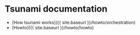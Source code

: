 # Tsunami documentation

- [How tsunami works]({{ site.baseurl }}/howto/orchestration)
- [Howto]({{ site.baseurl }}/howto/howto)
